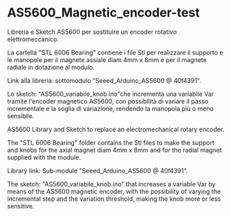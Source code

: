 # AS5600_Magnetic_encoder-test

Libreria e Sketch AS5600 per sostituire un encoder rotativo elettromeccanico. 

La cartella "STL 6006 Bearing" contiene i file Stl per realizzare il supporto e le manopole per il magnete assiale diam 4mm x 8mm e per il magnete radiale in dotazione al modulo.

Link alla libreria: sottomodulo "Seeed_Arduino_AS5600 @ 40f4391".

Lo  sketch: "AS5600_variabile_knob.ino"che incrementa una variabile Var tramite l'encoder magnetico AS5600, con possibilità di variare il passo incrementale e la soglia di variazione, rendendo la manopola più o meno sensibile.
 
 
AS5600 Library and Sketch to replace an electromechanical rotary encoder.

The "STL 6006 Bearing" folder contains the Stl files to make the support and knobs for the axial magnet diam 4mm x 8mm and for the radial magnet supplied with the module.

Library link: Sub-module "Seeed_Arduino_AS5600 @ 40f4391". 

The sketch: "AS5600_variabile_knob.ino" that increases a variable Var by means of the AS5600 magnetic encoder, with the possibility of varying the incremental step and the variation threshold, making the knob more or less sensitive.
